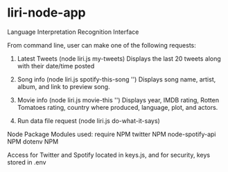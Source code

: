 # liri-node-app

Language Interpretation Recognition Interface

From command line, user can make one of the following requests:

1. Latest Tweets (node liri.js my-tweets)
Displays the last 20 tweets along with their date/time posted

2.  Song info (node liri.js spotify-this-song '<song name here>')
Displays song name, artist, album, and link to preview song.

3. Movie info (node liri.js movie-this '<movie name here>')
Displays year, IMDB rating, Rotten Tomatoes rating, country where produced, language, plot, and actors.

4. Run data file request (node liri.js do-what-it-says)

Node Package Modules used:
require NPM
twitter NPM
node-spotify-api NPM
dotenv NPM

Access for Twitter and Spotify located in keys.js, and for security, keys stored in .env 




